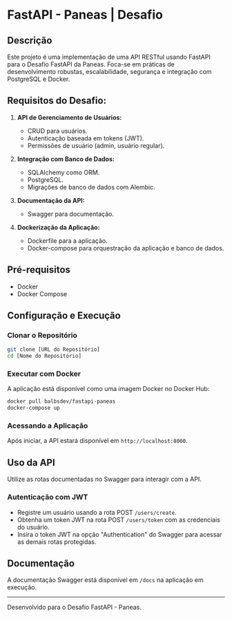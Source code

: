 # FastAPI - Paneas | Desafio

## Descrição
Este projeto é uma implementação de uma API RESTful usando FastAPI para o Desafio FastAPI da Paneas. Foca-se em práticas de desenvolvimento robustas, escalabilidade, segurança e integração com PostgreSQL e Docker.

## Requisitos do Desafio:
1. **API de Gerenciamento de Usuários:**
   - CRUD para usuários.
   - Autenticação baseada em tokens (JWT).
   - Permissões de usuário (admin, usuário regular).

2. **Integração com Banco de Dados:**
   - SQLAlchemy como ORM.
   - PostgreSQL.
   - Migrações de banco de dados com Alembic.

3. **Documentação da API:**
   - Swagger para documentação.

4. **Dockerização da Aplicação:**
   - Dockerfile para a aplicação.
   - Docker-compose para orquestração da aplicação e banco de dados.

## Pré-requisitos
- Docker
- Docker Compose

## Configuração e Execução

### Clonar o Repositório
```bash
git clone [URL do Repositório]
cd [Nome do Repositório]
```

### Executar com Docker
A aplicação está disponível como uma imagem Docker no Docker Hub:
```bash
docker pull balbsdev/fastapi-paneas
docker-compose up
```

### Acessando a Aplicação
Após iniciar, a API estará disponível em `http://localhost:8000`.

## Uso da API
Utilize as rotas documentadas no Swagger para interagir com a API.

### Autenticação com JWT
- Registre um usuário usando a rota POST `/users/create`.
- Obtenha um token JWT na rota POST `/users/token` com as credenciais do usuário.
- Insira o token JWT na opção "Authentication" do Swagger para acessar as demais rotas protegidas.


## Documentação
A documentação Swagger está disponível em `/docs` na aplicação em execução.

---

Desenvolvido para o Desafio FastAPI - Paneas.
